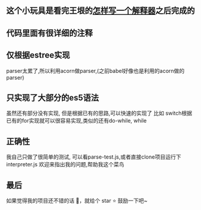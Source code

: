 ## 这个小玩具是看完王垠的[怎样写一个解释器](https://www.yinwang.org/blog-cn/2012/08/01/interpreter)之后完成的

## 代码里面有很详细的注释

## 仅根据estree实现
parser太累了,所以利用acorn做parser,(之前babel好像也是利用的acorn做的parser)

## 只实现了大部分的es5语法
虽然还有部分没有实现, 但是根据已有的思路,可以快速的实现了
比如 switch根据已有的for实现就可以很容易实现,类似的还有do-while, while

## 正确性
我自己只做了很简单的测试, 可以看parse-test.js,或者直接clone项目运行下interpreter.js
欢迎来指出我的问题,帮助我这个菜鸟

## 最后

如果觉得我的项目还不错的话 :clap:，就给个 star :star: 鼓励一下吧~
